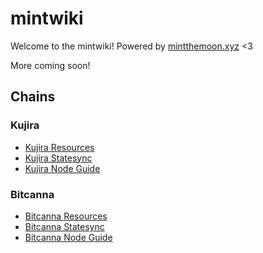 # mintwiki

Welcome to the mintwiki! Powered by [mintthemoon.xyz](https://www.mintthemoon.xyz/) <3

More coming soon!

## Chains

### Kujira
* [Kujira Resources](/kujira/resources)
* [Kujira Statesync](/kujira/statesync)
* [Kujira Node Guide](/kujira/node-guide)

### Bitcanna
* [Bitcanna Resources](/bitcanna/resources)
* [Bitcanna Statesync](/bitcanna/statesync)
* [Bitcanna Node Guide](/bitcanna/node-guide)